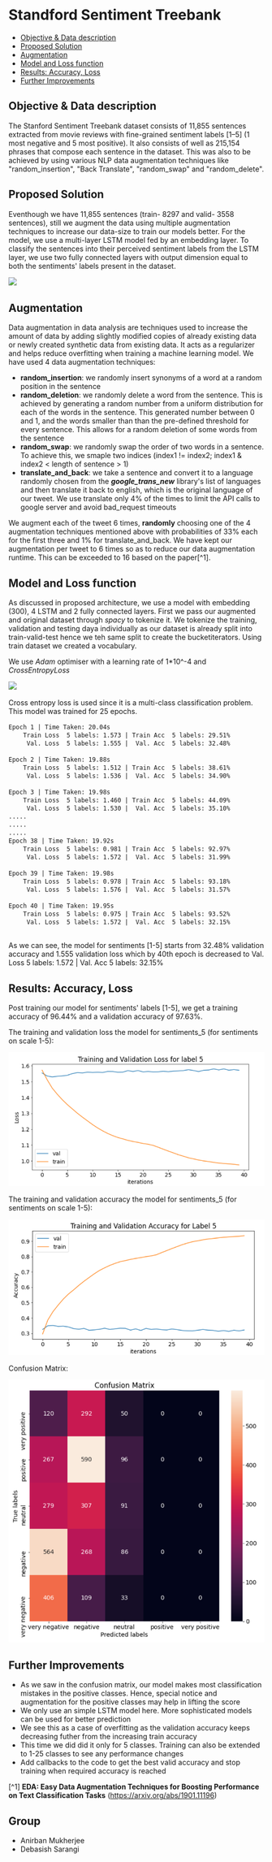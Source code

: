 # Standford Sentiment Treebank


- [Objective & Data description](#objective--data-description)
- [Proposed Solution](#proposed-solution)
- [Augmentation](#augmentation)
- [Model and Loss function](#model-and-loss-function)
- [Results: Accuracy, Loss](#results-accuracy-loss)
- [Further Improvements](#further-improvements)


## Objective & Data description
The Stanford Sentiment Treebank dataset  consists of 11,855 sentences extracted from movie reviews with fine-grained sentiment labels [1–5] (1 most negative and 5 most positive). It also consists of well as 215,154 phrases that compose each sentence in the dataset. This was also to be achieved by using various NLP data augmentation techniques like "random_insertion", "Back Translate", "random_swap" and "random_delete".

## Proposed Solution
Eventhough we have 11,855 sentences (train- 8297 and valid- 3558 sentences), still we augment the data using multiple augmentation techniques to increase our data-size to train our models better. For the model, we use a multi-layer LSTM model fed by an embedding layer. To classify the sentences into their perceived sentiment labels from the LSTM layer, we use two fully connected layers with output dimension equal to both the sentiments' labels present in the dataset. 

![](LSTM_Network.png)

## Augmentation
Data augmentation in data analysis are techniques used to increase the amount of data by adding slightly modified copies of already existing data or newly created synthetic data from existing data. It acts as a regularizer and helps reduce overfitting when training a machine learning model.
We have used 4 data augmentation techniques:
- **random_insertion**: we randomly insert synonyms of a word at a random position in the sentence
- **random_deletion**: we randomly delete a word from the sentence. This is achieved by generating a random number from a uniform distribution for each of the words in the sentence. This generated number between 0 and 1, and the words smaller than than the pre-defined threshold for every sentence. This allows for a random deletion of some words from the sentence
- **random_swap**: we randomly swap the order of two words in a sentence. To achieve this, we smaple two indices (index1 != index2; index1 & index2 < length of sentence > 1)
- **translate_and_back**: we take a sentence and convert it to a language randomly chosen from the **_google_trans_new_** library's list of languages and then translate it back to english, which is the original language of our tweet. We use translate only 4% of the times to limit the API calls to google server and avoid bad_request timeouts

We augment each of the tweet 6 times, **randomly** choosing one of the 4 augmentation techniques mentioned above with probabilities of 33% each for the first three and 1% for translate_and_back. We have kept our augmentation per tweet to 6 times so as to reduce our data augmentation runtime. This can be exceeded to 16 based on the paper[^1].



## Model and Loss function
As discussed in proposed architecture, we use a model with embedding (300), 4 LSTM and 2 fully connected layers.  First we pass our augmented and original dataset through _spacy_ to tokenize it. We tokenize the training, validation and testing daya individually as our dataset is already split into train-valid-test hence we teh same split to create the bucketiterators. Using train dataset we created a vocabulary.

We use _Adam_ optimiser with a learning rate of 1*10^-4 and _CrossEntropyLoss_ 

![](cross_entropy.png)

Cross entropy loss is used since  it is a multi-class classification problem.
This model was trained for 25 epochs. 
```
Epoch 1 | Time Taken: 20.04s
	Train Loss  5 labels: 1.573 | Train Acc  5 labels: 29.51%
	 Val. Loss  5 labels: 1.555 |  Val. Acc  5 labels: 32.48% 

Epoch 2 | Time Taken: 19.88s
	Train Loss  5 labels: 1.512 | Train Acc  5 labels: 38.61%
	 Val. Loss  5 labels: 1.536 |  Val. Acc  5 labels: 34.90% 

Epoch 3 | Time Taken: 19.98s
	Train Loss  5 labels: 1.460 | Train Acc  5 labels: 44.09%
	 Val. Loss  5 labels: 1.530 |  Val. Acc  5 labels: 35.10% 
.....	 
.....	 
.....
Epoch 38 | Time Taken: 19.92s
	Train Loss  5 labels: 0.981 | Train Acc  5 labels: 92.97%
	 Val. Loss  5 labels: 1.572 |  Val. Acc  5 labels: 31.99% 

Epoch 39 | Time Taken: 19.98s
	Train Loss  5 labels: 0.978 | Train Acc  5 labels: 93.18%
	 Val. Loss  5 labels: 1.576 |  Val. Acc  5 labels: 31.57% 

Epoch 40 | Time Taken: 19.95s
	Train Loss  5 labels: 0.975 | Train Acc  5 labels: 93.52%
	 Val. Loss  5 labels: 1.572 |  Val. Acc  5 labels: 32.15% 
	 
```
As we can see, the model for sentiments [1-5] starts from 32.48% validation accuracy and 1.555 validation loss which by 40th epoch is decreased to  Val. Loss  5 labels: 1.572 |  Val. Acc   5 labels: 32.15%


## Results: Accuracy, Loss
Post training our model for sentiments' labels [1-5], we get a training accuracy of 96.44% and a validation accuracy of 97.63%.

The training and validation loss the model for sentiments_5 (for sentiments on scale 1-5):

![](train_valid_label_loss_5.png)

The training and validation accuracy the model for sentiments_5 (for sentiments on scale 1-5):

![](train_valid_label_accuracy_5.png)

Confusion Matrix:


![](confusion_matrix.png)



## Further Improvements

- As we saw in the confusion matrix, our model makes most classification mistakes in the positive classes. Hence, special notice and augmentation for the positive classes may help in lifting the score
- We only use an simple LSTM model here. More sophisticated models can be used for better prediction
- We see this as a case of overfitting as the validation accuracy keeps decreasing futher from the increasing train accuracy
- This time we did did it only for 5 classes. Training can also be extended to 1-25 classes to see any performance changes
- Add callbacks to the code to get the best valid accuracy and stop training when required accuracy is reached



[^1]  **EDA: Easy Data Augmentation Techniques for Boosting Performance on Text Classification Tasks** (https://arxiv.org/abs/1901.11196)


## Group

- Anirban Mukherjee
- Debasish Sarangi










